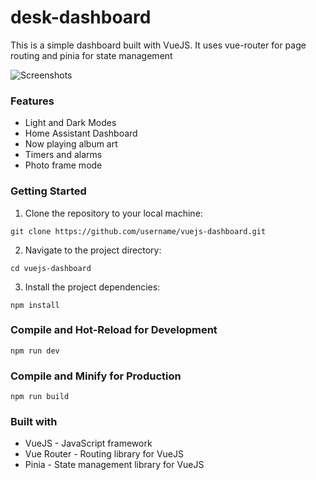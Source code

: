 # desk-dashboard

This is a simple dashboard built with VueJS. It uses vue-router for page routing and pinia for state management

![Screenshots](https://i.imgur.com/XMDGdMU_d.webp?maxwidth=760&fidelity=grand)

### Features

- Light and Dark Modes
- Home Assistant Dashboard
- Now playing album art
- Timers and alarms
- Photo frame mode

### Getting Started

1. Clone the repository to your local machine:

```
git clone https://github.com/username/vuejs-dashboard.git
```

2. Navigate to the project directory:

```
cd vuejs-dashboard
```

3. Install the project dependencies:

```
npm install
```

### Compile and Hot-Reload for Development

```
npm run dev
```

### Compile and Minify for Production

```
npm run build
```

### Built with

- VueJS - JavaScript framework
- Vue Router - Routing library for VueJS
- Pinia - State management library for VueJS
